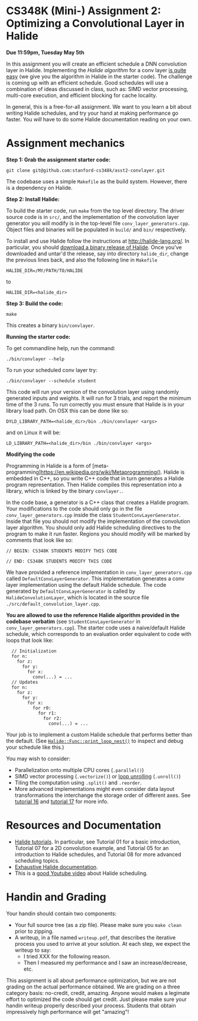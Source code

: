 # CS348K (Mini-) Assignment 2: <br/> Optimizing a Convolutional Layer in Halide #

__Due 11:59pm, Tuesday May 5th__

In this assignment you will create an efficient schedule a DNN convolution layer in Halide. 
Implementing the *Halide algorithm* for a conv layer [is quite easy](http://cs348k.stanford.edu/spring20/lecture/dnneval/slide_024) (we give you the algorithm in Halide in the starter code). The challenge is coming up with an efficient schedule. Good schedules will use a combination of ideas discussed in class, such as: SIMD vector processing, multi-core execution, and efficient blocking for cache locality. 

In general, this is a free-for-all assignment.  We want to you learn a bit about writing Halide schedules, and try your hand at making performance go faster.  You *will* have to do some Halide documentation reading on your own.

# Assignment mechanics #

__Step 1: Grab the assignment starter code:__

    git clone git@github.com:stanford-cs348k/asst2-convlayer.git
   
The codebase uses a simple `Makefile` as the build system. However, there is a dependency on Halide.  

__Step 2: Install Halide:__

To build the starter code, run `make` from the top level directory. The driver source code is in `src/`, and
the implementation of the convolution layer generator you will modify is in the top-level file `conv_layer_generators.cpp`.
Object files and binaries will be populated in `build/` and `bin/` respectively.

To install and use Halide follow the instructions at http://halide-lang.org/. In particular, you should [download a binary release of Halide](https://github.com/halide/Halide/releases). Once you've downloaded and untar'd the release, say into directory `halide_dir`, change the previous lines back, and also the following line in `Makefile`

    HALIDE_DIR=/MY/PATH/TO/HALIDE

to

    HALIDE_DIR=<halide_dir>

__Step 3: Build the code:__

    make

This creates a binary `bin/convlayer`.

__Running the starter code:__

To get commandline help, run the command:

    ./bin/convlayer --help

To run your scheduled conv layer try:

    ./bin/convlayer --schedule student

This code will run your version of the convolution layer using randomly generated inputs and weights. It will run for 3 trials, and report the minimum time of the 3 runs. To run correctly you must ensure that
Halide is in your library load path. On OSX this can be done like so:

    DYLD_LIBRARY_PATH=<halide_dir>/bin ./bin/convlayer <args>

and on Linux it will be:

    LD_LIBRARY_PATH=<halide_dir>/bin ./bin/convlayer <args>

__Modifying the code__

Programming in Halide is a form of [meta-programming]https://en.wikipedia.org/wiki/Metaprogramming().  Halide is embedded in C++, so you write C++ code that in turn generates a Halide program representation.  Then Halide compiles this representation into a library, which is linked by the binary `convlayer.`.  

In the code base, a generator is a C++ class that creates a Halide program.  Your modifications to the code should only go in the file `conv_layer_generators.cpp` inside the class `StudentConvLayerGenerator`. Inside that file you should not modify the implementation of the convolution layer algorithm. You should only add Halide scheduling directives to the program to make it run faster. Regions you should modify will be marked by comments that look like so:

    // BEGIN: CS348K STUDENTS MODIFY THIS CODE
    
    // END: CS348K STUDENTS MODIFY THIS CODE

We have provided a reference implementation in `conv_layer_generators.cpp` called `DefaultConvLayerGenerator`. This implementation generates a conv layer implementation using the default Halide schedule. The code generated by `DefaultConvLayerGenerator` is called by `HalideConvolutionLayer`, which is located in the source file `./src/default_convolution_layer.cpp`.

**You are allowed to use the reference Halide algorithm provided in the codebase verbatim** (see `StudentConvLayerGenerator` in `conv_layer_generators.cpp`). The starter code uses a naive/default Halide schedule, which corresponds to an evaluation order equivalent to code with loops that look like:

```
  // Initialization
  for n:
    for z:
      for y:
        for x:
          conv(...) = ...
  // Updates
  for n:
    for z:
      for y:
        for x:
          for r0:
            for r1:
              for r2:
                conv(...) = ...
```

Your job is to implement a custom Halide schedule that performs better than the default. (See [`Halide::Func::print_loop_nest()`](http://halide-lang.org/docs/class_halide_1_1_func.html#a365488c2eaf769c61635120773e541e1) to inspect and debug your schedule like this.)

You may wish to consider:
* Parallelization onto multiple CPU cores (`.parallel()`)    
* SIMD vector processing (`.vectorize()`) or [loop unrolling](https://en.wikipedia.org/wiki/Loop_unrolling) (`.unroll()`)
* Tiling the computation using `.split()` and `.reorder`.
* More advanced implementations might even consider data layout transformations the interchange the storage order of different axes. See [tutorial 16](https://halide-lang.org/tutorials/tutorial_lesson_16_rgb_generate.html) and [tutorial 17](https://halide-lang.org/tutorials/tutorial_lesson_17_predicated_rdom.html) for more info.

# Resources and Documentation # 

* [Halide tutorials](http://halide-lang.org/tutorials/tutorial_introduction.html). In particular, see Tutorial 01 for a basic introduction, Tutorial 07 for a 2D convolution example, and Tutorial 05 for an introduction to Halide schedules, and Tutorial 08 for more advanced scheduling topics.
* [Exhaustive Halide documentation](http://halide-lang.org/docs/). 
* This is a [good Youtube video](https://www.youtube.com/watch?time_continue=476&v=3uiEyEKji0M&feature=emb_logo) about Halide scheduling. 

# Handin and Grading #

Your handin should contain two components:
   * Your full source tree (as a zip file). Please make sure you `make clean` prior to zipping.
   * A writeup, in a file named `writeup.pdf`, that describes the iterative process you used to arrive at your solution.  At each step, we expect the writeup to say:
       * I tried XXX for the following reason.
       * Then I measured my performance and I saw an increase/decrease, etc.
       
This assignment is all about performance optimization, but we are not grading on the actual performance obtained.  We are grading on a three category basis: no-credit, credit, amazing.  Anyone would makes a legimate effort to optimized the code should get credit.  Just please make sure your handin writeup properly described your process.  Students that obtain impressively high performance will get "amazing"!

